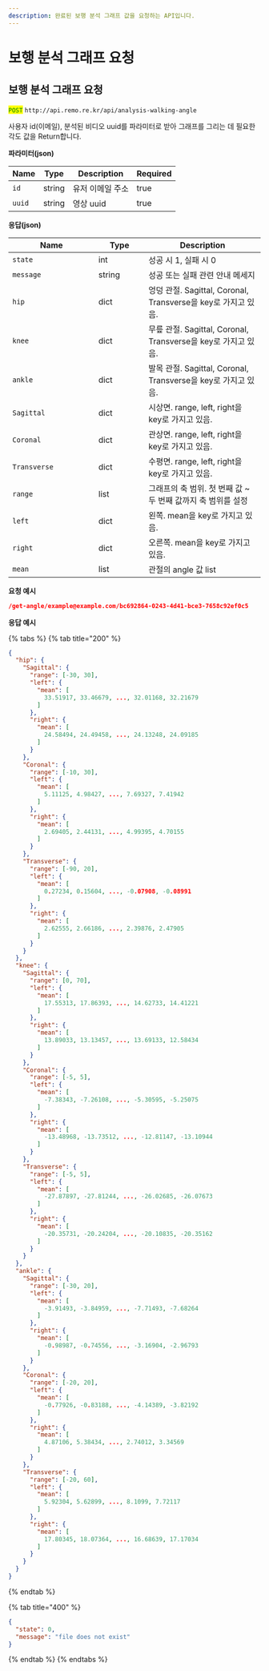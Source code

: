 ```yaml
---
description: 완료된 보행 분석 그래프 값을 요청하는 API입니다.
---
```


# 보행 분석 그래프 요청

## 보행 분석 그래프 요청

<mark style="color:green;">`POST`</mark> `http://api.remo.re.kr/api/analysis-walking-angle`

사용자 id(이메일), 분석된 비디오 uuid를 파라미터로 받아 그래프를 그리는 데 필요한 각도 값을 Return합니다.

**파라미터(json)**

<table><thead><tr><th>Name</th><th>Type</th><th>Description</th><th data-type="checkbox">Required</th></tr></thead><tbody><tr><td><code>id</code></td><td>string</td><td>유저 이메일 주소</td><td>true</td></tr><tr><td><code>uuid</code></td><td>string</td><td>영상 uuid</td><td>true</td></tr></tbody></table>

**응답(json)**

<table><thead><tr><th width="156">Name</th><th width="84">Type</th><th>Description</th></tr></thead><tbody><tr><td><code>state</code></td><td>int</td><td>성공 시 1, 실패 시 0</td></tr><tr><td><code>message</code></td><td>string</td><td>성공 또는 실패 관련 안내 메세지</td></tr><tr><td><code>hip</code></td><td>dict</td><td>엉덩 관절. Sagittal, Coronal, Transverse을 key로 가지고 있음.</td></tr><tr><td><code>knee</code></td><td>dict</td><td>무릎 관절. Sagittal, Coronal, Transverse을 key로 가지고 있음.</td></tr><tr><td><code>ankle</code></td><td>dict</td><td>발목 관절. Sagittal, Coronal, Transverse을 key로 가지고 있음.</td></tr><tr><td><code>Sagittal</code></td><td>dict</td><td>시상면. range, left, right을 key로 가지고 있음.</td></tr><tr><td><code>Coronal</code></td><td>dict</td><td>관상면. range, left, right을 key로 가지고 있음.</td></tr><tr><td><code>Transverse</code></td><td>dict</td><td>수평면. range, left, right을 key로 가지고 있음.</td></tr><tr><td><code>range</code></td><td>list</td><td>그래프의 축 범위. 첫 번째 값 ~ 두 번째 값까지 축 범위를 설정</td></tr><tr><td><code>left</code></td><td>dict</td><td>왼쪽. mean을 key로 가지고 있음.</td></tr><tr><td><code>right</code></td><td>dict</td><td>오른쪽. mean을 key로 가지고 있음.</td></tr><tr><td><code>mean</code></td><td>list</td><td>관절의 angle 값 list</td></tr></tbody></table>

**요청 예시**

```json
/get-angle/example@example.com/bc692864-0243-4d41-bce3-7658c92ef0c5
```

**응답 예시**

{% tabs %}
{% tab title="200" %}
```json
{
  "hip": {
    "Sagittal": {
      "range": [-30, 30],
      "left": {
        "mean": [
          33.51917, 33.46679, ..., 32.01168, 32.21679
        ]
      },
      "right": {
        "mean": [
          24.58494, 24.49458, ..., 24.13248, 24.09185
        ]
      }
    },
    "Coronal": {
      "range": [-10, 30],
      "left": {
        "mean": [
          5.11125, 4.98427, ..., 7.69327, 7.41942
        ]
      },
      "right": {
        "mean": [
          2.69405, 2.44131, ..., 4.99395, 4.70155
        ]
      }
    },
    "Transverse": {
      "range": [-90, 20],
      "left": {
        "mean": [
          0.27234, 0.15604, ..., -0.07908, -0.08991
        ]
      },
      "right": {
        "mean": [
          2.62555, 2.66186, ..., 2.39876, 2.47905
        ]
      }
    }
  },
  "knee": {
    "Sagittal": {
      "range": [0, 70],
      "left": {
        "mean": [
          17.55313, 17.86393, ..., 14.62733, 14.41221
        ]
      },
      "right": {
        "mean": [
          13.89033, 13.13457, ..., 13.69133, 12.58434
        ]
      }
    },
    "Coronal": {
      "range": [-5, 5],
      "left": {
        "mean": [
          -7.38343, -7.26108, ..., -5.30595, -5.25075
        ]
      },
      "right": {
        "mean": [
          -13.48968, -13.73512, ..., -12.81147, -13.10944
        ]
      }
    },
    "Transverse": {
      "range": [-5, 5],
      "left": {
        "mean": [
          -27.87897, -27.81244, ..., -26.02685, -26.07673
        ]
      },
      "right": {
        "mean": [
          -20.35731, -20.24204, ..., -20.10835, -20.35162
        ]
      }
    }
  },
  "ankle": {
    "Sagittal": {
      "range": [-30, 20],
      "left": {
        "mean": [
          -3.91493, -3.84959, ..., -7.71493, -7.68264
        ]
      },
      "right": {
        "mean": [
          -0.98987, -0.74556, ..., -3.16904, -2.96793
        ]
      }
    },
    "Coronal": {
      "range": [-20, 20],
      "left": {
        "mean": [
          -0.77926, -0.83188, ..., -4.14389, -3.82192
        ]
      },
      "right": {
        "mean": [
          4.87106, 5.38434, ..., 2.74012, 3.34569
        ]
      }
    },
    "Transverse": {
      "range": [-20, 60],
      "left": {
        "mean": [
          5.92304, 5.62899, ..., 8.1099, 7.72117
        ]
      },
      "right": {
        "mean": [
          17.80345, 18.07364, ..., 16.68639, 17.17034
        ]
      }
    }
  }
}


```
{% endtab %}

{% tab title="400" %}
```json
{
  "state": 0,
  "message": "file does not exist"
}
```
{% endtab %}
{% endtabs %}

<figure><img src="../.gitbook/assets/image (3).png" alt=""><figcaption></figcaption></figure>
